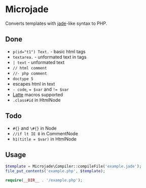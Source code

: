 # Microjade

Converts templates with [jade][]-like syntax to PHP.

[jade]: https://github.com/visionmedia/jade

## Done

- `p(id="t1") Text.` - basic html tags
- `textarea.` - unformated text in tags
- `| text` - unformated text
- `// html comment`
- `//- php comment`
- `doctype 5`
- escapes html in text
- `- code`, `= $var` and `!= $var`
- [Latte][] macros supported
- `.class#id` in HtmlNode

[latte]: http://doc.nette.org/en/default-macros

## Todo

- `#{}` and `\#{}` in Node
- `//if lt IE 8` in CommentNode
- `h1(title = $var)` in HtmlNode

## Usage

```php
$template = Microjade\Compiler::compileFile('example.jade');
file_put_contents('example.php', $template);

require(__DIR__ . '/example.php');
```
